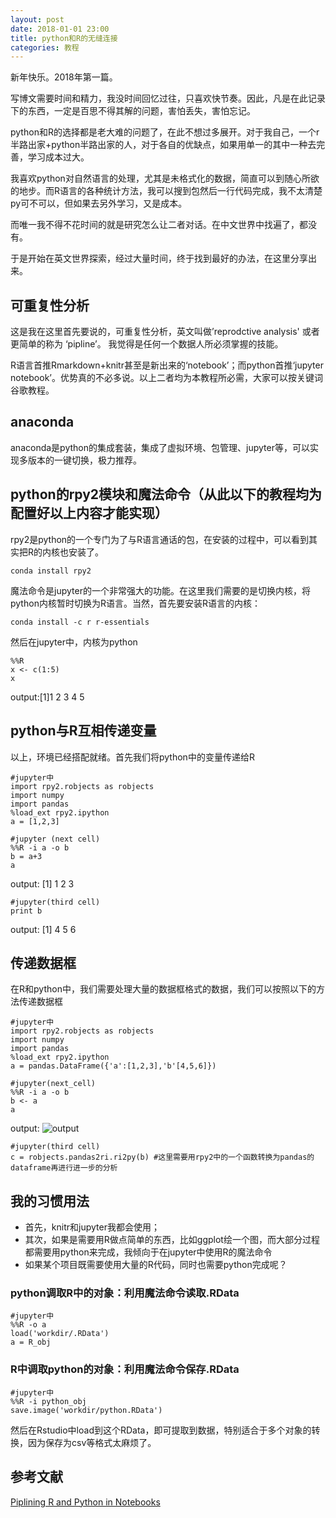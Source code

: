 ```yaml
---
layout: post
date: 2018-01-01 23:00
title: python和R的无缝连接
categories: 教程
---
```


新年快乐。2018年第一篇。

写博文需要时间和精力，我没时间回忆过往，只喜欢快节奏。因此，凡是在此记录下的东西，一定是百思不得其解的问题，害怕丢失，害怕忘记。

python和R的选择都是老大难的问题了，在此不想过多展开。对于我自己，一个r半路出家+python半路出家的人，对于各自的优缺点，如果用单一的其中一种去完善，学习成本过大。

我喜欢python对自然语言的处理，尤其是未格式化的数据，简直可以到随心所欲的地步。而R语言的各种统计方法，我可以搜到包然后一行代码完成，我不太清楚py可不可以，但如果去另外学习，又是成本。

而唯一我不得不花时间的就是研究怎么让二者对话。在中文世界中找遍了，都没有。

于是开始在英文世界探索，经过大量时间，终于找到最好的办法，在这里分享出来。

## 可重复性分析

这是我在这里首先要说的，可重复性分析，英文叫做’reprodctive analysis' 或者更简单的称为 ‘pipline’。 我觉得是任何一个数据人所必须掌握的技能。

R语言首推Rmarkdown+knitr甚至是新出来的‘notebook’；而python首推‘jupyter notebook’。优势真的不必多说。以上二者均为本教程所必需，大家可以按关键词谷歌教程。

## anaconda

anaconda是python的集成套装，集成了虚拟环境、包管理、jupyter等，可以实现多版本的一键切换，极力推荐。

## python的rpy2模块和魔法命令（从此以下的教程均为配置好以上内容才能实现）

rpy2是python的一个专门为了与R语言通话的包，在安装的过程中，可以看到其实把R的内核也安装了。

``` terminal中
conda install rpy2
```

魔法命令是jupyter的一个非常强大的功能。在这里我们需要的是切换内核，将python内核暂时切换为R语言。当然，首先要安装R语言的内核：

``` terminal中
conda install -c r r-essentials
```
然后在jupyter中，内核为python

``` jupyter
%%R
x <- c(1:5)
x
```

output:[1]1 2 3 4 5

## python与R互相传递变量

以上，环境已经搭配就绪。首先我们将python中的变量传递给R

```
#jupyter中
import rpy2.robjects as robjects
import numpy
import pandas
%load_ext rpy2.ipython
a = [1,2,3]
```

```
#jupyter (next cell)
%%R -i a -o b
b = a+3
a
```
output: [1] 1 2 3

```
#jupyter(third cell)
print b
```
output: [1] 4 5 6

## 传递数据框

在R和python中，我们需要处理大量的数据框格式的数据，我们可以按照以下的方法传递数据框

```
#jupyter中
import rpy2.robjects as robjects
import numpy
import pandas
%load_ext rpy2.ipython
a = pandas.DataFrame({'a':[1,2,3],'b'[4,5,6]})
```

```jupyter(next_cell)
#jupyter(next_cell)
%%R -i a -o b
b <- a
a
```
output: ![output](http://ocmk8pdgu.bkt.clouddn.com/9c9036a1021ca96286674f58151eb154.png)


```
#jupyter(third cell)
c = robjects.pandas2ri.ri2py(b) #这里需要用rpy2中的一个函数转换为pandas的dataframe再进行进一步的分析
```

## 我的习惯用法

- 首先，knitr和jupyter我都会使用；
- 其次，如果是需要用R做点简单的东西，比如ggplot绘一个图，而大部分过程都需要用python来完成，我倾向于在jupyter中使用R的魔法命令
- 如果某个项目既需要使用大量的R代码，同时也需要python完成呢？

### python调取R中的对象：利用魔法命令读取.RData

```
#jupyter中
%%R -o a
load('workdir/.RData')
a = R_obj
```

### R中调取python的对象：利用魔法命令保存.RData

```
#jupyter中
%%R -i python_obj
save.image('workdir/python.RData')
```

然后在Rstudio中load到这个RData，即可提取到数据，特别适合于多个对象的转换，因为保存为csv等格式太麻烦了。

## 参考文献

[Piplining R and Python in Notebooks](http://blog.revolutionanalytics.com/2016/01/pipelining-r-python.html)
